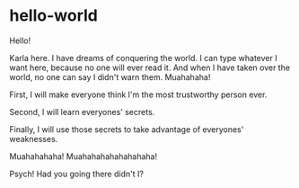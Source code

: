 # hello-world

Hello!


Karla here.  I have dreams of conquering the world.  I can type whatever I want here, because no one will ever read it.  And when I have taken over the world, no one can say I didn't warn them.  Muahahaha!

First, I will make everyone think I'm the most trustworthy person ever.

Second, I will learn everyones' secrets.

Finally, I will use those secrets to take advantage of everyones' weaknesses.

Muahahahaha! Muahahahahahahahaha!

Psych!  Had you going there didn't I?
